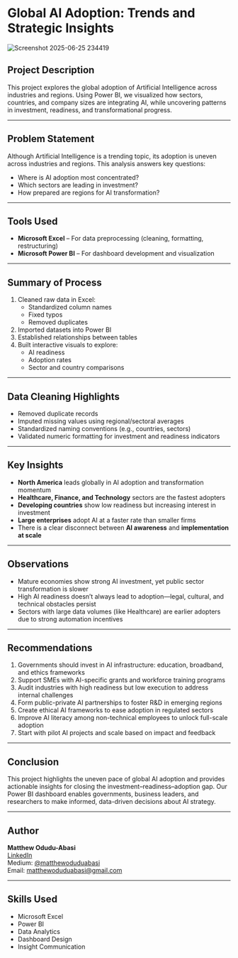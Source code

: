 #  Global AI Adoption: Trends and Strategic Insights
![Screenshot 2025-06-25 234419](https://github.com/user-attachments/assets/724ef156-a51a-4f96-8b15-7b8a97e557d9)


##  Project Description
This project explores the global adoption of Artificial Intelligence across industries and regions. Using Power BI, we visualized how sectors, countries, and company sizes are integrating AI, while uncovering patterns in investment, readiness, and transformational progress.

---

##  Problem Statement
Although Artificial Intelligence is a trending topic, its adoption is uneven across industries and regions. This analysis answers key questions:
- Where is AI adoption most concentrated?
- Which sectors are leading in investment?
- How prepared are regions for AI transformation?

---

##  Tools Used
- **Microsoft Excel** – For data preprocessing (cleaning, formatting, restructuring)
- **Microsoft Power BI** – For dashboard development and visualization

---

##  Summary of Process
1. Cleaned raw data in Excel:
   - Standardized column names
   - Fixed typos
   - Removed duplicates
2. Imported datasets into Power BI
3. Established relationships between tables
4. Built interactive visuals to explore:
   - AI readiness
   - Adoption rates
   - Sector and country comparisons

---

##  Data Cleaning Highlights
- Removed duplicate records
- Imputed missing values using regional/sectoral averages
- Standardized naming conventions (e.g., countries, sectors)
- Validated numeric formatting for investment and readiness indicators

---

##  Key Insights
- **North America** leads globally in AI adoption and transformation momentum
- **Healthcare, Finance, and Technology** sectors are the fastest adopters
- **Developing countries** show low readiness but increasing interest in investment
- **Large enterprises** adopt AI at a faster rate than smaller firms
- There is a clear disconnect between **AI awareness** and **implementation at scale**

---

##  Observations
- Mature economies show strong AI investment, yet public sector transformation is slower
- High AI readiness doesn’t always lead to adoption—legal, cultural, and technical obstacles persist
- Sectors with large data volumes (like Healthcare) are earlier adopters due to strong automation incentives

---

##  Recommendations
1. Governments should invest in AI infrastructure: education, broadband, and ethics frameworks
2. Support SMEs with AI-specific grants and workforce training programs
3. Audit industries with high readiness but low execution to address internal challenges
4. Form public-private AI partnerships to foster R&D in emerging regions
5. Create ethical AI frameworks to ease adoption in regulated sectors
6. Improve AI literacy among non-technical employees to unlock full-scale adoption
7. Start with pilot AI projects and scale based on impact and feedback

---

##  Conclusion
This project highlights the uneven pace of global AI adoption and provides actionable insights for closing the investment–readiness–adoption gap. Our Power BI dashboard enables governments, business leaders, and researchers to make informed, data-driven decisions about AI strategy.

---

##  Author
**Matthew Odudu-Abasi**  
 [LinkedIn](https://www.linkedin.com/in/matthewoduduabasi)  
 Medium: [@matthewoduduabasi](https://medium.com/@matthewoduduabasi)  
 Email: matthewoduduabasi@gmail.com

---

##  Skills Used
- Microsoft Excel  
- Power BI  
- Data Analytics  
- Dashboard Design  
- Insight Communication  

